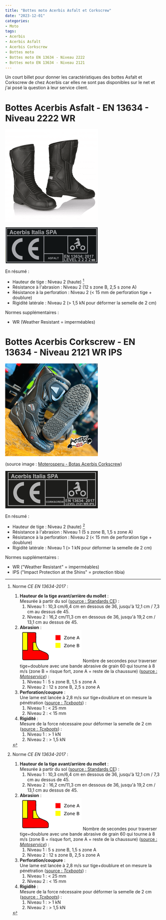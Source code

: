 ```yaml
---
title: "Bottes moto Acerbis Asfalt et Corkscrew"
date: "2023-12-01"
categories:
- Moto
tags: 
- Acerbis
- Acerbis Asfalt
- Acerbis Corkscrew
- Bottes moto
- Bottes moto EN 13634 - Niveau 2222
- Bottes moto EN 13634 - Niveau 2121
---
```


Un court billet pour donner les caractéristiques des bottes Asfalt et Corkscrew de chez Acerbis car elles ne sont pas disponibles sur le net et j'ai posé la question à leur service client.

<!--more-->

# Bottes Acerbis Asfalt - EN 13634 - Niveau 2222 WR

![](<bottes acerbis asfalt.png> "bottes acerbis asfalt")

![](<bottes acerbis asfalt picto CE.png> "Pictogramme CE des bottes acerbis asfalt")

En résumé :

- Hauteur de tige : Niveau 2 (haute) [^1]
- Résistance à l'abrasion : Niveau 2 (12 s zone B, 2,5 s zone A)
- Résistance à la perforation : Niveau 2 (< 15 mm de perforation tige + doublure)
- Rigidité latérale : Niveau 2 (> 1,5 kN pour déformer la semelle de 2 cm)

Normes supplémentaires :

- WR (Weather Resistant = imperméables)


# Bottes Acerbis Corkscrew - EN 13634 - Niveau 2121 WR IPS

![](<bottes acerbis corkscrew - source Moterosperu.png> "bottes acerbis corkscrew - source Moterosperu")

(source image : [Moterosperu - Botas Acerbis Corkscrew](https://moterosperu.com/producto/botas-acerbis-corkscrew/))

![](<bottes acerbis corkscrew picto CE.png> "Pictogramme CE des bottes acerbis corkscrew")

En résumé :

- Hauteur de tige : Niveau 2 (haute) [^1]
- Résistance à l'abrasion : Niveau 1 (5 s zone B, 1,5 s zone A)
- Résistance à la perforation : Niveau 2 (< 15 mm de perforation tige + doublure)
- Rigidité latérale : Niveau 1 (> 1 kN pour déformer la semelle de 2 cm)

Normes supplémentaires : 

- WR ("Weather Resistant" = imperméables)
- IPS ("Impact Protection at the Shins" = protection tibia)

[^1]: Norme _CE EN 13634-2017_ :  
    1. **Hauteur de la tige avant/arrière du mollet** :  
    Mesurée à partir du sol ([source : Standards CE](https://standards.iteh.ai/catalog/standards/cen/f5bbe4a8-39ee-4652-96a3-cc060d0b8236/en-13634-2017)) :  
        1. Niveau 1 : 10,3 cm/6,4 cm en dessous de 36, jusqu'à 12,1 cm / 7,3 cm au dessus de 45.  
        2. Niveau 2 : 16,2 cm/11,3 cm en dessous de 36, jusqu'à 19,2 cm / 13,1 cm au dessus de 45.  
    2. **Abrasion** :  
    ![](<picto norme CE EN 13634-2017.png#floatright> "picto zones de la norme CE EN 13634-2017") Nombre de secondes pour traverser tige+doublure avec une bande abrasive de grain 60 qui tourne à 8 m/s (zone B = risque fort, zone A = reste de la chaussure) ([source : _Motoservice_](https://www.motoservices.com/dossiers-accessoire-moto-equipement-moto/equipement-moto-scooter-les-normes-en-vigueur-fev-2019.htm)) :  
        1. Niveau 1 : 5 s zone B, 1,5 s zone A  
        2. Niveau 2 : 12 s zone B, 2,5 s zone A  
    3. **Perforation/coupure** :  
       Une lame est lancée à 2,8 m/s sur tige+doublure et on mesure la pénétration ([source : _Tcxboots_](https://fr.tcxboots.com/pages/certifications)) :  
        1. Niveau 1 : < 25 mm  
        2. Niveau 2 : < 15 mm  
    4. **Rigidité** :  
       Mesure de la force nécessaire pour déformer la semelle de 2 cm ([source : _Tcxboots_](https://fr.tcxboots.com/pages/certifications)) :  
        1. Niveau 1 : > 1 kN  
        2. Niveau 2 : > 1,5 kN  


